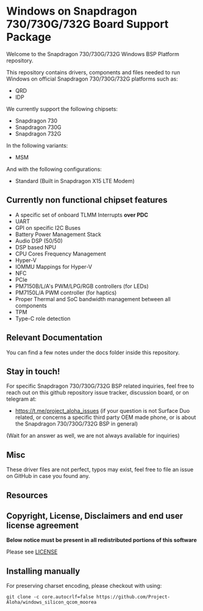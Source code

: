 # Windows on Snapdragon 730/730G/732G Board Support Package

Welcome to the Snapdragon 730/730G/732G Windows BSP Platform repository.

This repository contains drivers, components and files needed to run Windows on official Snapdragon 730/730G/732G platforms such as:

- QRD
- IDP

We currently support the following chipsets:

- Snapdragon 730
- Snapdragon 730G
- Snapdragon 732G

In the following variants:

- MSM
  
And with the following configurations:

- Standard (Built in Snapdragon X15 LTE Modem)
  
## Currently non functional chipset features

- A specific set of onboard TLMM Interrupts **over PDC**
- UART
- GPI on specific I2C Buses
- Battery Power Management Stack
- Audio DSP (50/50)
- DSP based NPU
- CPU Cores Frequency Management
- Hyper-V
- IOMMU Mappings for Hyper-V
- NFC
- PCIe
- PM7150B/L/A's PWM/LPG/RGB controllers (for LEDs)
- PM7150L/A PWM controller (for haptics)
- Proper Thermal and SoC bandwidth management between all components
- TPM
- Type-C role detection

## Relevant Documentation

You can find a few notes under the docs folder inside this repository.

## Stay in touch!

For specific Snapdragon 730/730G/732G BSP related inquiries, feel free to reach out on this github repository issue tracker, discussion board, or on telegram at:

- https://t.me/project_aloha_issues (if your question is not Surface Duo related, or concerns a specific third party OEM made phone, or is about the Snapdragon 730/730G/732G BSP in general)

(Wait for an answer as well, we are not always available for inquiries)

## Misc

These driver files are not perfect, typos may exist, feel free to file an issue on GitHub in case you found any.

## Resources

## Copyright, License, Disclaimers and end user license agreement

**Below notice must be present in all redistributed portions of this software**

Please see [LICENSE](LICENSE.md)

## Installing manually

For preserving charset encoding, please checkout with using:

```
git clone -c core.autocrlf=false https://github.com/Project-Aloha/windows_silicon_qcom_moorea
```
